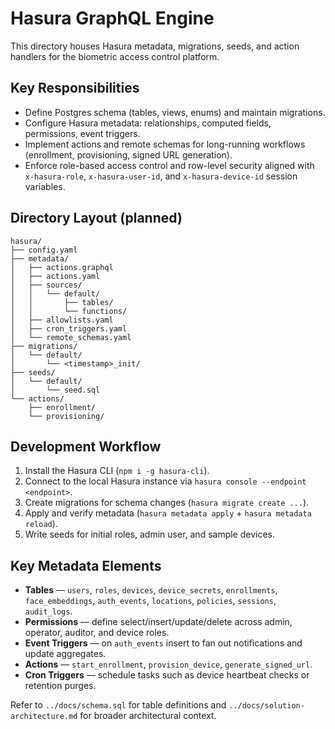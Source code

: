 # Hasura GraphQL Engine

This directory houses Hasura metadata, migrations, seeds, and action handlers for the biometric access control platform.

## Key Responsibilities

- Define Postgres schema (tables, views, enums) and maintain migrations.
- Configure Hasura metadata: relationships, computed fields, permissions, event triggers.
- Implement actions and remote schemas for long-running workflows (enrollment, provisioning, signed URL generation).
- Enforce role-based access control and row-level security aligned with `x-hasura-role`, `x-hasura-user-id`, and `x-hasura-device-id` session variables.

## Directory Layout (planned)

```
hasura/
├── config.yaml
├── metadata/
│   ├── actions.graphql
│   ├── actions.yaml
│   ├── sources/
│   │   └── default/
│   │       ├── tables/
│   │       └── functions/
│   ├── allowlists.yaml
│   ├── cron_triggers.yaml
│   └── remote_schemas.yaml
├── migrations/
│   └── default/
│       └── <timestamp>_init/
├── seeds/
│   └── default/
│       └── seed.sql
└── actions/
    ├── enrollment/
    └── provisioning/
```

## Development Workflow

1. Install the Hasura CLI (`npm i -g hasura-cli`).
2. Connect to the local Hasura instance via `hasura console --endpoint <endpoint>`.
3. Create migrations for schema changes (`hasura migrate create ...`).
4. Apply and verify metadata (`hasura metadata apply` + `hasura metadata reload`).
5. Write seeds for initial roles, admin user, and sample devices.

## Key Metadata Elements

- **Tables** — `users`, `roles`, `devices`, `device_secrets`, `enrollments`, `face_embeddings`, `auth_events`, `locations`, `policies`, `sessions`, `audit_logs`.
- **Permissions** — define select/insert/update/delete across admin, operator, auditor, and device roles.
- **Event Triggers** — on `auth_events` insert to fan out notifications and update aggregates.
- **Actions** — `start_enrollment`, `provision_device`, `generate_signed_url`.
- **Cron Triggers** — schedule tasks such as device heartbeat checks or retention purges.

Refer to `../docs/schema.sql` for table definitions and `../docs/solution-architecture.md` for broader architectural context.
